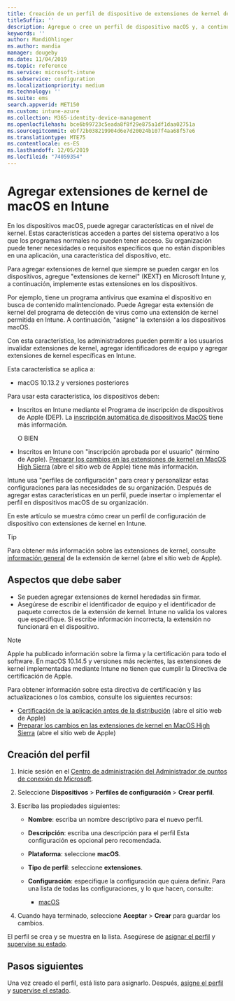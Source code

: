 ```yaml
---
title: Creación de un perfil de dispositivo de extensiones de kernel de macOS con Microsoft Intune-Azure | Microsoft Docs
titleSuffix: ''
description: Agregue o cree un perfil de dispositivo macOS y, a continuación, configure las extensiones de kernel para permitir que el usuario invalide, agregue un identificador de equipo y un paquete y un identificador de equipo en Microsoft Intune.
keywords: ''
author: MandiOhlinger
ms.author: mandia
manager: dougeby
ms.date: 11/04/2019
ms.topic: reference
ms.service: microsoft-intune
ms.subservice: configuration
ms.localizationpriority: medium
ms.technology: ''
ms.suite: ems
search.appverid: MET150
ms.custom: intune-azure
ms.collection: M365-identity-device-management
ms.openlocfilehash: bce6b99723c5eada8f8f29e875a1df1daa02751a
ms.sourcegitcommit: ebf72b038219904d6e7d20024b107f4aa68f57e6
ms.translationtype: MTE75
ms.contentlocale: es-ES
ms.lasthandoff: 12/05/2019
ms.locfileid: "74059354"
---
```

# <a name="add-macos-kernel-extensions-in-intune"></a>Agregar extensiones de kernel de macOS en Intune

En los dispositivos macOS, puede agregar características en el nivel de kernel. Estas características acceden a partes del sistema operativo a los que los programas normales no pueden tener acceso. Su organización puede tener necesidades o requisitos específicos que no están disponibles en una aplicación, una característica del dispositivo, etc. 

Para agregar extensiones de kernel que siempre se pueden cargar en los dispositivos, agregue "extensiones de kernel" (KEXT) en Microsoft Intune y, a continuación, implemente estas extensiones en los dispositivos.

Por ejemplo, tiene un programa antivirus que examina el dispositivo en busca de contenido malintencionado. Puede Agregar esta extensión de kernel del programa de detección de virus como una extensión de kernel permitida en Intune. A continuación, "asigne" la extensión a los dispositivos macOS.

Con esta característica, los administradores pueden permitir a los usuarios invalidar extensiones de kernel, agregar identificadores de equipo y agregar extensiones de kernel específicas en Intune.

Esta característica se aplica a:

- macOS 10.13.2 y versiones posteriores

Para usar esta característica, los dispositivos deben:

- Inscritos en Intune mediante el Programa de inscripción de dispositivos de Apple (DEP). La [inscripción automática de dispositivos MacOS](../enrollment/device-enrollment-program-enroll-macos.md) tiene más información.

  O BIEN

- Inscritos en Intune con "inscripción aprobada por el usuario" (término de Apple). [Preparar los cambios en las extensiones de kernel en MacOS High Sierra](https://support.apple.com/en-us/HT208019) (abre el sitio web de Apple) tiene más información.

Intune usa "perfiles de configuración" para crear y personalizar estas configuraciones para las necesidades de su organización. Después de agregar estas características en un perfil, puede insertar o implementar el perfil en dispositivos macOS de su organización.

En este artículo se muestra cómo crear un perfil de configuración de dispositivo con extensiones de kernel en Intune.

> [!TIP]
> Para obtener más información sobre las extensiones de kernel, consulte [información general](https://developer.apple.com/library/archive/documentation/Darwin/Conceptual/KernelProgramming/Extend/Extend.html) de la extensión de kernel (abre el sitio web de Apple).

## <a name="what-you-need-to-know"></a>Aspectos que debe saber

- Se pueden agregar extensiones de kernel heredadas sin firmar.
- Asegúrese de escribir el identificador de equipo y el identificador de paquete correctos de la extensión de kernel. Intune no valida los valores que especifique. Si escribe información incorrecta, la extensión no funcionará en el dispositivo.

> [!NOTE]
> Apple ha publicado información sobre la firma y la certificación para todo el software. En macOS 10.14.5 y versiones más recientes, las extensiones de kernel implementadas mediante Intune no tienen que cumplir la Directiva de certificación de Apple.
>
> Para obtener información sobre esta directiva de certificación y las actualizaciones o los cambios, consulte los siguientes recursos:
>
> - [Certificación de la aplicación antes de la distribución](https://developer.apple.com/documentation/security/notarizing_your_app_before_distribution) (abre el sitio web de Apple) 
> - [Preparar los cambios en las extensiones de kernel en MacOS High Sierra](https://support.apple.com/en-us/HT208019) (abre el sitio web de Apple)

## <a name="create-the-profile"></a>Creación del perfil

1. Inicie sesión en el [Centro de administración del Administrador de puntos de conexión de Microsoft](https://go.microsoft.com/fwlink/?linkid=2109431).
2. Seleccione **Dispositivos** > **Perfiles de configuración** > **Crear perfil**.
3. Escriba las propiedades siguientes:

    - **Nombre**: escriba un nombre descriptivo para el nuevo perfil.
    - **Descripción**: escriba una descripción para el perfil Esta configuración es opcional pero recomendada.
    - **Plataforma**: seleccione **macOS**.
    - **Tipo de perfil**: seleccione **extensiones**.
    - **Configuración**: especifique la configuración que quiera definir. Para una lista de todas las configuraciones, y lo que hacen, consulte:

        - [macOS](kernel-extensions-settings-macos.md)

4. Cuando haya terminado, seleccione **Aceptar** > **Crear** para guardar los cambios.

El perfil se crea y se muestra en la lista. Asegúrese de [asignar el perfil](../device-profile-assign.md) y [supervise su estado](../device-profile-monitor.md).

## <a name="next-steps"></a>Pasos siguientes

Una vez creado el perfil, está listo para asignarlo. Después, [asigne el perfil](../device-profile-assign.md) y [supervise el estado](../device-profile-monitor.md).
